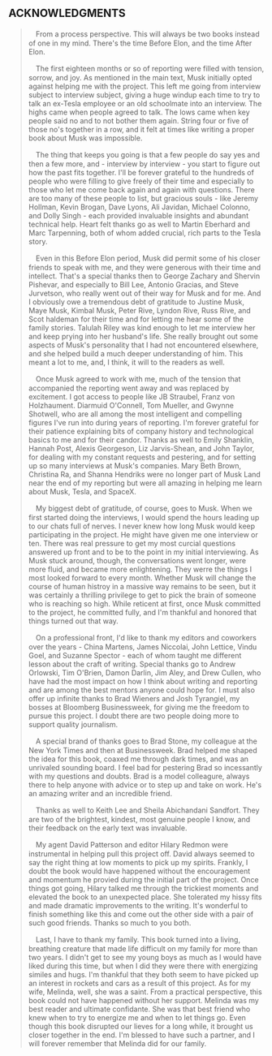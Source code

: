 ACKNOWLEDGMENTS
---

>　From a process perspective. This will always be two books instead of one in my mind. There's the time Before Elon, and the time After Elon.
>
>　The first eighteen months or so of reporting were filled with tension, sorrow, and joy. As mentioned in the main text, Musk initially opted against helping me with the project. This left me going from interview subject to interview subject, giving a huge windup each time to try to talk an ex-Tesla employee or an old schoolmate into an interview. The highs came when people agreed to talk. The lows came when key people said no and to not bother them again. String four or five of those no's together in a row, and it felt at times like writing a proper book about Musk was impossible.
>
>　The thing that keeps you going is that a few people do say yes and then a few more, and - interview by interview - you start to figure out how the past fits together. I'll be forever grateful to the hundreds of people who were filling to give freely of their time and especially to those who let me come back again and again with questions. There are too many of these people to list, but gracious souls - like Jeremy Hollman, Kevin Brogan, Dave Lyons, Ali Javidan, Michael Colonno, and Dolly Singh - each provided invaluable insights and abundant technical help. Heart felt thanks go as well to Martin Eberhard and Marc Tarpenning, both of whom added crucial, rich parts to the Tesla story.
>
>　Even in this Before Elon period, Musk did permit some of his closer friends to speak with me, and they were generous with their time and intellect. That's a special thanks then to George Zachary and Shervin Pishevar, and especially to Bill Lee, Antonio Gracias, and Steve Jurvetson, who really went out of their way for Musk and for me. And I obviously owe a tremendous debt of gratitude to Justine Musk, Maye Musk, Kimbal Musk, Peter Rive, Lyndon Rive, Russ Rive, and Scot haldeman for their time and for letting me hear some of the family stories. Talulah Riley was kind enough to let me interview her and keep prying into her husband's life. She really brought out some aspects of Musk's personality that I had not encountered elsewhere, and she helped build a much deeper understanding of him. This meant a lot to me, and, I think, it will to the readers as well.
>
>　Once Musk agreed to work with me, much of the tension that accompanied the reporting went away and was replaced by excitement. I got access to people like JB Straubel, Franz von Holzhaument. Diarmuid O'Connell, Tom Mueller, and Gwynne Shotwell, who are all among the most intelligent and compelling figures I've run into during years of reporting. I'm forever grateful for their patience explaining bits of company history and technological basics to me and for their candor. Thanks as well to Emily Shanklin, Hannah Post, Alexis Georgeson, Liz Jarvis-Shean, and John Taylor, for dealing with my constant requests and pestering, and for setting up so many interviews at Musk's companies. Mary Beth Brown, Christina Ra, and Shanna Hendriks were no longer part of Musk Land near the end of my reporting but were all amazing in helping me learn about Musk, Tesla, and SpaceX.
>
>　My biggest debt of gratitude, of course, goes to Musk. When we first started doing the interviews, I would spend the hours leading up to our chats full of nerves. I never knew how long Musk would keep participating in the project. He might have given me one interview or ten. There was real pressure to get my most curcial questions answered up front and to be to the point in my initial interviewing. As Musk stuck around, though, the conversations went longer, were more fluid, and became more enlightening. They werre the things I most looked forward to every month. Whether Musk will change the course of human histroy in a massive way remains to be seen, but it was certainly a thrilling privilege to get to pick the brain of someone who is reaching so high. While reticent at first, once Musk committed to the project, he committed fully, and I'm thankful and honored that things turned out that way.
>
>　On a professional front, I'd like to thank my editors and coworkers over the years - China Martens, James Niccolai, John Lettice, Vindu Goel, and Suzanne Spector - each of whom taught me different lesson about the craft of writing. Special thanks go to Andrew Orlowski, Tim O'Brien, Damon Darlin, Jim Aley, and Drew Cullen, who have had the most impact on how I think about writing and reporting and are among the best mentors anyone could hope for. I must also offer up infinite thanks to Brad Wieners and Josh Tyrangiel, my bosses at Bloomberg Businessweek, for giving me the freedom to pursue this project. I doubt there are two people doing more to support quality journalism.
>
>　A special brand of thanks goes to Brad Stone, my colleague at the New York Times and then at Businessweek. Brad helped me shaped the idea for this book, coaxed me through dark times, and was an unrivaled sounding board. I feel bad for pestering Brad so incessantly with my questions and doubts. Brad is a model colleagure, always there to help anyone with advice or to step up and take on work. He's an amazing writer and an incredible friend.
>
>　Thanks as well to Keith Lee and Sheila Abichandani Sandfort. They are two of the brightest, kindest, most genuine people I know, and their feedback on the early text was invaluable.
>
>　My agent David Patterson and editor Hilary Redmon were instrumental in helping pull this project off. David always seemed to say the right thing at low moments to pick up my spirits. Frankly, I doubt the book would have happened without the encouragement and momentum he provied during the initial part of the project. Once things got going, Hilary talked me through the trickiest moments and elevated the book to an unexpected place. She tolerated my hissy fits and made dramatic improvements to the writing. It's wonderful to finish something like this and come out the other side with a pair of such good friends. Thanks so much to you both.
>
>　Last, I have to thank my family. This book turned into a living, breathing creature that made life difficult on my family for more than two years. I didn't get to see my young boys as much as I would have liked during this time, but when I did they were there with energizing similes and hugs. I'm thankful that they both seem to have picked up an interest in rockets and cars as a result of this project. As for my wife, Melinda, well, she was a saint. From a practical perspective, this book could not have happened without her support. Melinda was my best reader and ultimate confidante. She was that best friend who knew when to try to energize me and when to let things go. Even though this book disrupted our lieves for a long while, it brought us closer together in the end. I'm blessed to have such a partner, and I will forever remember that Melinda did for our family.